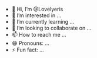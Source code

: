 - 👋 Hi, I’m @Lovelyeris
- 👀 I’m interested in ...
- 🌱 I’m currently learning ...
- 💞️ I’m looking to collaborate on ...
- 📫 How to reach me ...
- 😄 Pronouns: ...
- ⚡ Fun fact: ...

<!---
Lovelyeris/Lovelyeris is a ✨ special ✨ repository because its `README.md` (this file) appears on your GitHub profile.
You can click the Preview link to take a look at your changes.
--->
